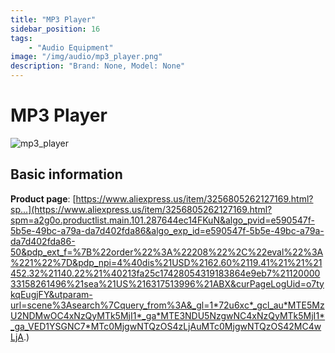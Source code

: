 ```yaml
---
title: "MP3 Player"
sidebar_position: 16
tags:
    - "Audio Equipment"
image: "/img/audio/mp3_player.png"
description: "Brand: None, Model: None"
---
```

# MP3 Player

![mp3_player](/img/audio/mp3_player.png)

## Basic information

**Product page**: [https://www.aliexpress.us/item/3256805262127169.html?sp...](https://www.aliexpress.us/item/3256805262127169.html?spm=a2g0o.productlist.main.101.287644ec14FKuN&algo_pvid=e590547f-5b5e-49bc-a79a-da7d402fda86&algo_exp_id=e590547f-5b5e-49bc-a79a-da7d402fda86-50&pdp_ext_f=%7B%22order%22%3A%22208%22%2C%22eval%22%3A%221%22%7D&pdp_npi=4%40dis%21USD%2162.60%2119.41%21%21%21452.32%21140.22%21%40213fa25c17428054319183864e9eb7%2112000033158261496%21sea%21US%216317513996%21ABX&curPageLogUid=o7tykqEugjFY&utparam-url=scene%3Asearch%7Cquery_from%3A&_gl=1*72u6xc*_gcl_au*MTE5MzU2NDMwOC4xNzQyMTk5MjI1*_ga*MTE3NDU5NzgwNC4xNzQyMTk5MjI1*_ga_VED1YSGNC7*MTc0MjgwNTQzOS4zLjAuMTc0MjgwNTQzOS42MC4wLjA.)

